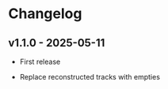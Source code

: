 # Changelog

## v1.1.0 - 2025-05-11

- First release

- Replace reconstructed tracks with empties


